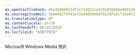 ```yaml
---
ms.openlocfilehash: 4ba1bd0d0f1df2cf13d21ce3c8185b0dbe96b52b
ms.sourcegitcommit: 1bb00d2f4343e73ae8d58668f02297a3cf10a4c1
ms.translationtype: HT
ms.contentlocale: zh-CN
ms.lasthandoff: 06/15/2019
ms.locfileid: "63877975"
---
```

Microsoft Windows Media 照片